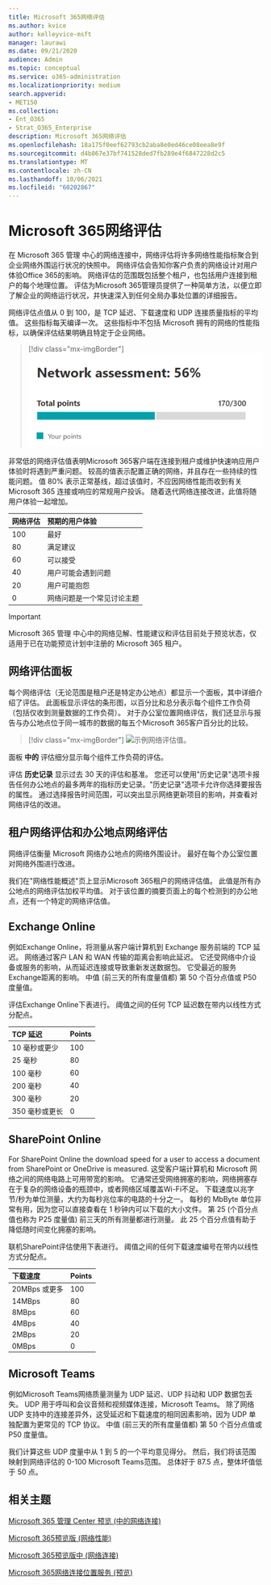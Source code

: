```yaml
---
title: Microsoft 365网络评估
ms.author: kvice
author: kelleyvice-msft
manager: laurawi
ms.date: 09/21/2020
audience: Admin
ms.topic: conceptual
ms.service: o365-administration
ms.localizationpriority: medium
search.appverid:
- MET150
ms.collection:
- Ent_O365
- Strat_O365_Enterprise
description: Microsoft 365网络评估
ms.openlocfilehash: 18a175f0eef62793cb2aba8e0ed46ce08eea8e9f
ms.sourcegitcommit: d4b867e37bf741528ded7fb289e4f6847228d2c5
ms.translationtype: MT
ms.contentlocale: zh-CN
ms.lasthandoff: 10/06/2021
ms.locfileid: "60202867"
---
```

# <a name="microsoft-365-network-assessment"></a>Microsoft 365网络评估

在 Microsoft 365 管理 中心的网络连接中，网络评估将许多网络性能指标聚合到企业网络外围运行状况的快照中。 网络评估会告知你客户负责的网络设计对用户体验Office 365的影响。 网络评估的范围既包括整个租户，也包括用户连接到租户的每个地理位置。 评估为Microsoft 365管理员提供了一种简单方法，以便立即了解企业的网络运行状况，并快速深入到任何全局办事处位置的详细报告。

网络评估点值从 0 到 100，是 TCP 延迟、下载速度和 UDP 连接质量指标的平均值。 这些指标每天编译一次。 这些指标中不包括 Microsoft 拥有的网络的性能指标，以确保评估结果明确且特定于企业网络。

> [!div class="mx-imgBorder"]
> ![网络评估值。](../media/m365-mac-perf/m365-mac-perf-overview-score-top.png)

非常低的网络评估值表明Microsoft 365客户端在连接到租户或维护快速响应用户体验时将遇到严重问题。 较高的值表示配置正确的网络，并且存在一些持续的性能问题。 值 80% 表示正常基线，超过该值时，不应因网络性能而收到有关 Microsoft 365 连接或响应的常规用户投诉。 随着迭代网络连接改进，此值将随用户体验一起增加。

| 网络评估 | 预期的用户体验 |
| :----------------- | :----------------------- |
| 100                | 最好                     |
| 80                 | 满足建议    |
| 60                 | 可以接受               |
| 40                 | 用户可能会遇到问题 |
| 20                 | 用户可能抱怨       |
| 0                  | 网络问题是一个常见讨论主题 |

>[!IMPORTANT]
>Microsoft 365 管理 中心中的网络见解、性能建议和评估目前处于预览状态，仅适用于已在功能预览计划中注册的 Microsoft 365 租户。

## <a name="network-assessment-panel"></a>网络评估面板

每个网络评估（无论范围是租户还是特定办公地点）都显示一个面板，其中详细介绍了评估。 此面板显示评估的条形图，以百分比和总分表示每个组件工作负荷（包括仅收到测量数据的工作负荷）。 对于办公室位置网络评估，我们还显示与报告与办公地点位于同一城市的数据的每五个Microsoft 365客户百分比的比较。

> [!div class="mx-imgBorder"]
> ![示例网络评估值。](../media/m365-mac-perf/m365-mac-perf-overview-score.png)

面板 **中的** 评估细分显示每个组件工作负荷的评估。

评估 **历史记录** 显示过去 30 天的评估和基准。 您还可以使用"历史记录"选项卡报告任何办公地点的最多两年的指标历史记录。"历史记录"选项卡允许你选择要报告的属性。 通过选择报告时间范围，可以突出显示网络更新项目的影响，并查看对网络评估的改进。

## <a name="tenant-network-assessments-and-office-location-network-assessments"></a>租户网络评估和办公地点网络评估

网络评估衡量 Microsoft 网络办公地点的网络外围设计。 最好在每个办公室位置对网络外围进行改进。

我们在"网络性能概述"页上显示Microsoft 365租户的网络评估值。 此值是所有办公地点的网络评估加权平均值。 对于该位置的摘要页面上的每个检测到的办公地点，还有一个特定的网络评估值。

## <a name="exchange-online"></a>Exchange Online

例如Exchange Online，将测量从客户端计算机到 Exchange 服务前端的 TCP 延迟。 网络通过客户 LAN 和 WAN 传输的距离会影响此延迟。 它还受网络中介设备或服务的影响，从而延迟连接或导致重新发送数据包。 它受最近的服务Exchange距离的影响。 中值 (前三天的所有度量值都) 第 50 个百分点值或 P50 度量值。

评估Exchange Online下表进行。 阈值之间的任何 TCP 延迟数在带内以线性方式分配点。

| TCP 延迟   | Points |
| :------------ | :----- |
| 10 毫秒或更少  | 100    |
| 25 毫秒          | 80     |
| 100 毫秒         | 60     |
| 200 毫秒         | 40     |
| 300 毫秒         | 20     |
| 350 毫秒或更长 | 0      |

## <a name="sharepoint-online"></a>SharePoint Online

For SharePoint Online the download speed for a user to access a document from SharePoint or OneDrive is measured. 这受客户端计算机和 Microsoft 网络之间的网络电路上可用带宽的影响。 它通常还受网络拥塞的影响，网络拥塞存在于复杂的网络设备的瓶颈中，或者网络区域覆盖Wi-Fi不足。 下载速度以兆字节/秒为单位测量，大约为每秒兆位率的电路的十分之一。 每秒的 MbByte 单位非常有用，因为您可以直接查看在 1 秒钟内可以下载的大小文件。 第 25 (个百分点值也称为 P25 度量值) 前三天的所有测量都进行测量。 此 25 个百分点值有助于降低随时间变化拥塞的影响。

联机SharePoint评估使用下表进行。 阈值之间的任何下载速度编号在带内以线性方式分配点。

| 下载速度 | Points |
| :------------- | :----- |
| 20MBps 或更多 | 100    |
| 14MBps         | 80     |
| 8MBps          | 60     |
| 4MBps          | 40     |
| 2MBps          | 20     |
| 0MBps          | 0      |

## <a name="microsoft-teams"></a>Microsoft Teams

例如Microsoft Teams网络质量测量为 UDP 延迟、UDP 抖动和 UDP 数据包丢失。 UDP 用于呼叫和会议音频和视频媒体连接，Microsoft Teams。 除了网络 UDP 支持中的连接差异外，这受延迟和下载速度的相同因素影响，因为 UDP 单独配置为更常见的 TCP 协议。 中值 (前三天的所有度量值都) 第 50 个百分点值或 P50 度量值。 

我们计算这些 UDP 度量中从 1 到 5 的一个平均意见得分。 然后，我们将该范围映射到网络评估的 0-100 Microsoft Teams范围。  总体好于 87.5 点，整体坏值低于 50 点。

## <a name="related-topics"></a>相关主题

[Microsoft 365 管理 Center 预览 (中的网络连接) ](office-365-network-mac-perf-overview.md)

[Microsoft 365预览版 (网络性能) ](office-365-network-mac-perf-insights.md)

[Microsoft 365预览版中 (网络连接) ](office-365-network-mac-perf-onboarding-tool.md)

[Microsoft 365网络连接位置服务 (预览) ](office-365-network-mac-location-services.md)

